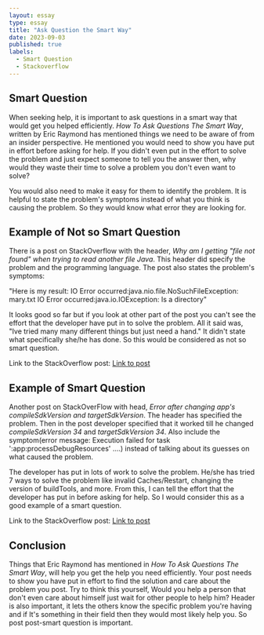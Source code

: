 ```yaml
---
layout: essay
type: essay
title: "Ask Question the Smart Way"
date: 2023-09-03
published: true
labels:
  - Smart Question
  - Stackoverflow
---
```


## Smart Question
When seeking help, it is important to ask questions in a smart way that would get you helped efficiently. *How To Ask Questions The Smart Way*, written by Eric Raymond has mentioned things we need to be aware of from an insider perspective. He mentioned you would need to show you have put in effort before asking for help. If you didn't even put in the effort to solve the problem and just expect someone to tell you the answer then, why would they waste their time to solve a problem you don't even want to solve? 

You would also need to make it easy for them to identify the problem. It is helpful to state the problem's symptoms instead of what you think is causing the problem. So they would know what error they are looking for.

## Example of Not so Smart Question

There is a post on StackOverflow with the header, *Why am I getting "file not found" when trying to read another file Java*. This header did specify the problem and the programming language. The post also states the problem's symptoms:

"Here is my result: IO Error occurred:java.nio.file.NoSuchFileException: mary.txt IO Error occurred:java.io.IOException: Is a directory"

It looks good so far but if you look at other part of the post you can't see the effort that the developer have put in to solve the problem. All it said was, "Ive tried many many different things but just need a hand." It didn't state what specifically she/he has done. So this would be considered as not so smart question.

Link to the StackOverflow post: <a href="https://stackoverflow.com/questions/77034356/why-am-i-getting-file-not-found-when-trying-to-read-another-file-java"><i class="large github icon "></i>Link to post</a>


## Example of Smart Question

Another post on StackOverFlow with head, *Error after changing app's compileSdkVersion and targetSdkVersion*. The header has specified the problem. Then in the post developer specified that it worked till he changed *compileSdkVersion 34* and *targetSdkVersion 34*. Also include the symptom(error message: Execution failed for task ':app:processDebugResources' ....) instead of talking about its guesses on what caused the problem. 

The developer has put in lots of work to solve the problem. He/she has tried 7 ways to solve the problem like invalid Caches/Restart, changing the version of buildTools, and more. From this, I can tell the effort that the developer has put in before asking for help. So I would consider this as a good example of a smart question.

Link to the StackOverflow post: <a href="https://stackoverflow.com/questions/77032836/error-after-changing-apps-compilesdkversion-and-targetsdkversion"><i class="large github icon "></i>Link to post</a>

## Conclusion

Things that Eric Raymond has mentioned in *How To Ask Questions The Smart Way*, will help you get the help you need efficiently. Your post needs to show you have put in effort to find the solution and care about the problem you post. Try to think this yourself, Would you help a person that don't even care about himself just wait for other people to help him? Header is also important, it lets the others know the specific problem you're having and if It's something in their field then they would most likely help you. So post post-smart question is important.

